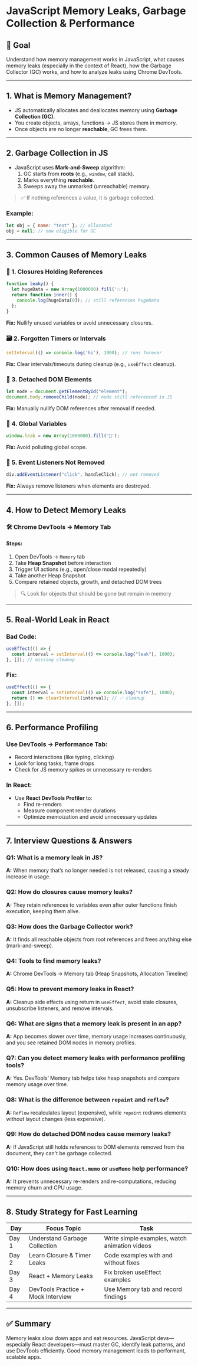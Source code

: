 
# JavaScript Memory Leaks, Garbage Collection & Performance

## 🚀 Goal
Understand how memory management works in JavaScript, what causes memory leaks (especially in the context of React), how the Garbage Collector (GC) works, and how to analyze leaks using Chrome DevTools.

---

## 1. What is Memory Management?
- JS automatically allocates and deallocates memory using **Garbage Collection (GC)**.
- You create objects, arrays, functions → JS stores them in memory.
- Once objects are no longer **reachable**, GC frees them.

---

## 2. Garbage Collection in JS
- JavaScript uses **Mark-and-Sweep** algorithm:
  1. GC starts from **roots** (e.g., `window`, call stack).
  2. Marks everything **reachable**.
  3. Sweeps away the unmarked (unreachable) memory.

> ✅ If nothing references a value, it is garbage collected.

### Example:
```js
let obj = { name: "test" }; // allocated
obj = null; // now eligible for GC
```

---

## 3. Common Causes of Memory Leaks

### 🔁 1. Closures Holding References
```js
function leaky() {
  let hugeData = new Array(1000000).fill('💥');
  return function inner() {
    console.log(hugeData[0]); // still references hugeData
  };
}
```
**Fix:** Nullify unused variables or avoid unnecessary closures.

### 🗃️ 2. Forgotten Timers or Intervals
```js
setInterval(() => console.log('hi'), 1000); // runs forever
```
**Fix:** Clear intervals/timeouts during cleanup (e.g., `useEffect` cleanup).

### 💾 3. Detached DOM Elements
```js
let node = document.getElementById("element");
document.body.removeChild(node); // node still referenced in JS
```
**Fix:** Manually nullify DOM references after removal if needed.

### 🧠 4. Global Variables
```js
window.leak = new Array(1000000).fill('🚨');
```
**Fix:** Avoid polluting global scope.

### 🔁 5. Event Listeners Not Removed
```js
div.addEventListener("click", handleClick); // not removed
```
**Fix:** Always remove listeners when elements are destroyed.

---

## 4. How to Detect Memory Leaks

### 🛠 Chrome DevTools → Memory Tab

#### Steps:
1. Open DevTools → `Memory` tab
2. Take **Heap Snapshot** before interaction
3. Trigger UI actions (e.g., open/close modal repeatedly)
4. Take another Heap Snapshot
5. Compare retained objects, growth, and detached DOM trees

> 🔍 Look for objects that should be gone but remain in memory

---

## 5. Real-World Leak in React

### Bad Code:
```js
useEffect(() => {
  const interval = setInterval(() => console.log("leak"), 1000);
}, []); // missing cleanup
```

### Fix:
```js
useEffect(() => {
  const interval = setInterval(() => console.log("safe"), 1000);
  return () => clearInterval(interval); // ✅ cleanup
}, []);
```

---

## 6. Performance Profiling

### Use DevTools → Performance Tab:
- Record interactions (like typing, clicking)
- Look for long tasks, frame drops
- Check for JS memory spikes or unnecessary re-renders

### In React:
- Use **React DevTools Profiler** to:
  - Find re-renders
  - Measure component render durations
  - Optimize memoization and avoid unnecessary updates

---

## 7. Interview Questions & Answers

### Q1: What is a memory leak in JS?
**A:** When memory that’s no longer needed is not released, causing a steady increase in usage.

### Q2: How do closures cause memory leaks?
**A:** They retain references to variables even after outer functions finish execution, keeping them alive.

### Q3: How does the Garbage Collector work?
**A:** It finds all reachable objects from root references and frees anything else (mark-and-sweep).

### Q4: Tools to find memory leaks?
**A:** Chrome DevTools → Memory tab (Heap Snapshots, Allocation Timeline)

### Q5: How to prevent memory leaks in React?
**A:** Cleanup side effects using return in `useEffect`, avoid stale closures, unsubscribe listeners, and remove intervals.

### Q6: What are signs that a memory leak is present in an app?
**A:** App becomes slower over time, memory usage increases continuously, and you see retained DOM nodes in memory profiles.

### Q7: Can you detect memory leaks with performance profiling tools?
**A:** Yes. DevTools’ Memory tab helps take heap snapshots and compare memory usage over time.

### Q8: What is the difference between `repaint` and `reflow`?
**A:** `Reflow` recalculates layout (expensive), while `repaint` redraws elements without layout changes (less expensive).

### Q9: How do detached DOM nodes cause memory leaks?
**A:** If JavaScript still holds references to DOM elements removed from the document, they can't be garbage collected.

### Q10: How does using `React.memo` or `useMemo` help performance?
**A:** It prevents unnecessary re-renders and re-computations, reducing memory churn and CPU usage.

---

## 8. Study Strategy for Fast Learning

| Day | Focus Topic                     | Task |
|-----|----------------------------------|------|
| Day 1 | Understand Garbage Collection     | Write simple examples, watch animation videos |
| Day 2 | Learn Closure & Timer Leaks      | Code examples with and without fixes |
| Day 3 | React + Memory Leaks             | Fix broken useEffect examples |
| Day 4 | DevTools Practice + Mock Interview | Use Memory tab and record findings |

---

## ✅ Summary
Memory leaks slow down apps and eat resources. JavaScript devs—especially React developers—must master GC, identify leak patterns, and use DevTools efficiently. Good memory management leads to performant, scalable apps.
